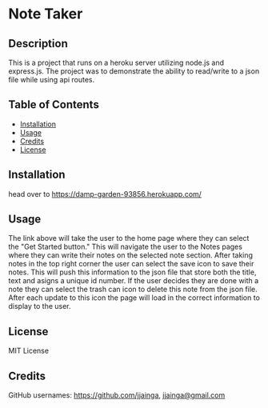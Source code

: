 
# Note Taker

## Description 
This is a project that runs on a heroku server utilizing node.js and express.js. The project was to demonstrate the ability to read/write to a json file while using api routes. 
        
## Table of Contents
* [Installation](#installation)
* [Usage](#usage)
* [Credits](#credits)
* [License](#license)
            
## Installation
head over to https://damp-garden-93856.herokuapp.com/
                 
## Usage 
The link above will take the user to the home page where they can select the "Get Started button." This will navigate the user to the Notes pages where they can write their notes on the selected note section. After taking notes in the top right corner the user can select the save icon to save their notes. This will push this information to the json file that store both the title, text and asigns a unique id number. If the user decides they are done with a note they can select the trash can icon to delete this note from the json file. After each update to this icon the page will load in the correct information to display to the user.
        
## License
MIT License
       
## Credits
GitHub usernames:
https://github.com/jjainga, jjainga@gmail.com
         